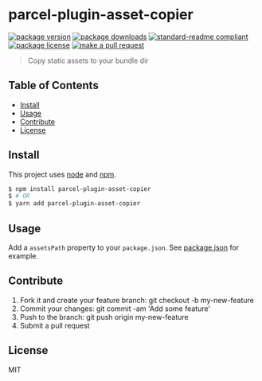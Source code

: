 
# parcel-plugin-asset-copier
[![package version](https://img.shields.io/npm/v/parcel-plugin-asset-copier.svg?style=flat-square)](https://npmjs.org/package/parcel-plugin-asset-copier)
[![package downloads](https://img.shields.io/npm/dm/parcel-plugin-asset-copier.svg?style=flat-square)](https://npmjs.org/package/parcel-plugin-asset-copier)
[![standard-readme compliant](https://img.shields.io/badge/readme%20style-standard-brightgreen.svg?style=flat-square)](https://github.com/RichardLitt/standard-readme)
[![package license](https://img.shields.io/npm/l/parcel-plugin-asset-copier.svg?style=flat-square)](https://npmjs.org/package/parcel-plugin-asset-copier)
[![make a pull request](https://img.shields.io/badge/PRs-welcome-brightgreen.svg?style=flat-square)](http://makeapullrequest.com)

> Copy static assets to your bundle dir

## Table of Contents

- [Install](#install)
- [Usage](#usage)
- [Contribute](#contribute)
- [License](#License)

## Install

This project uses [node](https://nodejs.org) and [npm](https://www.npmjs.com). 

```sh
$ npm install parcel-plugin-asset-copier
$ # OR
$ yarn add parcel-plugin-asset-copier
```

## Usage

Add a `assetsPath` property to your `package.json`. See [package.json](package.json) for example.

## Contribute

1. Fork it and create your feature branch: git checkout -b my-new-feature
2. Commit your changes: git commit -am 'Add some feature'
3. Push to the branch: git push origin my-new-feature 
4. Submit a pull request

## License

MIT
    